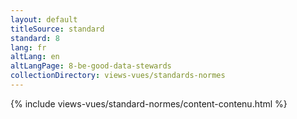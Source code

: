 ```yaml
---
layout: default
titleSource: standard
standard: 8
lang: fr
altLang: en
altLangPage: 8-be-good-data-stewards
collectionDirectory: views-vues/standards-normes
---
```

{% include views-vues/standard-normes/content-contenu.html %}
